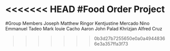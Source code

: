 <<<<<<< HEAD
#Food Order Project
=======
#Group Members
Joseph Matthew Ringor
Kentjustine Mercado
Nino Emmanuel Tadeo
Mark louie Cacho
Aaron John Palad
Khrizjan Alfred Cruz

>>>>>>> 0b3d27b7255650e0a0a49448366e3a357ffa3f73

